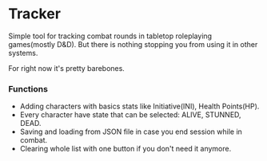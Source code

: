 # Tracker

Simple tool for tracking combat rounds in tabletop roleplaying games(mostly D&D). 
But there is nothing stopping you from using it in other systems.

For right now it's pretty barebones.

### Functions

- Adding characters with basics stats like Initiative(INI), Health Points(HP).
- Every character have state that can be selected: ALIVE, STUNNED, DEAD.
- Saving and loading from JSON file in case you end session while in combat.
- Clearing whole list with one button if you don't need it anymore.
